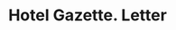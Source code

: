 ---
doi: 10.7916/D8X368KN
date_other: '1890'
date_other_textual: 1890-1899
form: correspondence
genre:
- Letters (correspondence)
name:
- Hotel Gazette
object_in_context_url: https://biggert.cul.columbia.edu/items/view/ave_biggert_01018
subject_hierarchical_geographic:
- New York, New York, United States
subject_name:
- Hotel Gazette
title: Hotel Gazette. Letter
sort_title: Hotel Gazette. Letter
call_number: ave_biggert_01018
coordinates:
- 40.71277777777778,-74.00583333333333
pid: ave_biggert_01018
identifiers: ave_biggert_01018
thumbnail: https://derivativo-3.library.columbia.edu/iiif/2/ldpd:344388/full/!256,256/0/native.jpg
permalink: "/items/ave_biggert_01018/"
layout: iiif-image-page
---